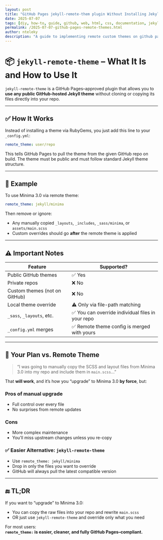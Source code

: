 ```yaml
---
layout: post
title: "GitHub Pages jekyll-remote-them plugin Without Installing Jekyll"
date: 2025-07-07
tags: [diy, how-to, guide, github, web, html, css, documentation, jekyll]
permalink: /2025-07-07-github-pages-remote-themes.html
author: nteleky
description: "A guide to implementing remote custom themes on github pages using jekyll-remote-theme without installing anything, the easiest way to implement cool new themes for your github pages site, by nTeleKy and Lupa"
---
```


# 📦 `jekyll-remote-theme` – What It Is and How to Use It

`jekyll-remote-theme` is a GitHub Pages–approved plugin that allows you to **use any public GitHub-hosted Jekyll theme** without cloning or copying its files directly into your repo.

---

## ✅ How It Works

Instead of installing a theme via RubyGems, you just add this line to your `_config.yml`:

```yaml
remote_theme: user/repo
```

This tells GitHub Pages to pull the theme from the given GitHub repo on build. The theme must be public and must follow standard Jekyll theme structure.

---

## 🧰 Example

To use Minima 3.0 via remote theme:

```yaml
remote_theme: jekyll/minima
```

Then remove or ignore:

- Any manually copied `_layouts`, `_includes`, `_sass/minima`, or `assets/main.scss`
- Custom overrides should go **after** the remote theme is applied

---

## ⚠️ Important Notes

| Feature                | Supported? |
|------------------------|------------|
| Public GitHub themes   | ✅ Yes     |
| Private repos          | ❌ No      |
| Custom themes (not on GitHub) | ❌ No |
| Local theme override   | ⚠️ Only via file-path matching |
| `_sass`, `_layouts`, etc. | ✅ You can override individual files in your repo |
| `_config.yml` merges   | ✅ Remote theme config is merged with yours |

---

## 🧪 Your Plan vs. Remote Theme

> “I was going to manually copy the SCSS and layout files from Minima 3.0 into my repo and include them in `main.scss`…”

That **will work**, and it’s how you “upgrade” to Minima 3.0 **by force**, but:

### Pros of manual upgrade
- Full control over every file
- No surprises from remote updates

### Cons
- More complex maintenance
- You’ll miss upstream changes unless you re-copy

### ✅ Easier Alternative: `jekyll-remote-theme`

- Use `remote_theme: jekyll/minima`
- Drop in only the files you want to override
- GitHub will always pull the latest compatible version

---

## 🔚 TL;DR

If you want to “upgrade” to Minima 3.0:
- You can copy the raw files into your repo and rewrite `main.scss`
- OR just use `jekyll-remote-theme` and override only what you need

For most users:  
**`remote_theme:` is easier, cleaner, and fully GitHub Pages–compliant.**